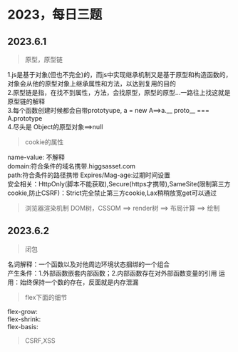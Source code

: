 # 2023，每日三题

## 2023.6.1
> 原型，原型链

1.js是基于对象(但也不完全)的，而js中实现继承机制又是基于原型和构造函数的，对象会从他的原型对象上继承属性和方法，以达到复用的目的  
2.原型链是指，在找不到属性，方法，会找原型，原型的原型...一路往上找这就是原型链的解释  
3.每个函数创建时候都会自带prototyupe, a = new A==>a.__ proto__ === A.prototype  
4.尽头是 Object的原型对象==>null
> cookie的属性

name-value: 不解释  
domain:符合条件的域名携带.higgsasset.com  
path:符合条件的路径携带
Expires/Mag-age:过期时间设置  
安全相关：HttpOnly(脚本不能获取),Secure(https才携带),SameSite(限制第三方cookie,防止CSRF)：Strict完全禁止第三方cookie,Lax稍稍放宽get可以通过  
> 浏览器渲染机制
DOM树，CSSOM ==> render树 ==> 布局计算 ==> 绘制

## 2023.6.2
> 闭包

名词解释：一个函数以及对他周边环境状态捆绑的一个组合  
产生条件：1.外部函数嵌套内部函数；2.内部函数存在对外部函数变量的引用
运用：始终保持一个数的存在，反面就是内存泄漏
> flex下面的细节

flex-grow:  
flex-shrink:  
flex-basis:  

> CSRF,XSS

